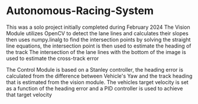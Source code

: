 # Autonomous-Racing-System
This was a solo project initially completed during February 2024
The Vision Module utilizes OpenCV to detect the lane lines and calculates their slopes then uses numpy.linalg to find the intersection points by solving the straight line equations, the intersection point is then used to estimate the heading of the track 
The intersection of the lane lines with the bottom of the image is used to estimate the cross-track error

The Control Module is based on a Stanley controller, the heading error is calculated from the difference between Vehicle's Yaw and the track heading that is estimated from the vision module. The vehicles target velocity is set as a function of the heading error and a PID controller is used to achieve that target velocity
